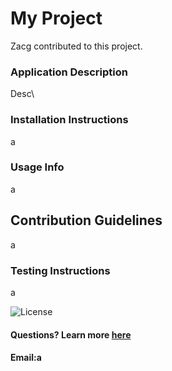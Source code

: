 # My Project

Zacg contributed to this project.

### Application Description

Desc\

### Installation Instructions

 a

### Usage Info

 a

## Contribution Guidelines

 a

### Testing Instructions

 a

![License](https://img.shields.io/badge/license-GPL-3.0-brightgreen)

 #### Questions? Learn more [here](https://www.github.com/zachmshort)

#### Email:a